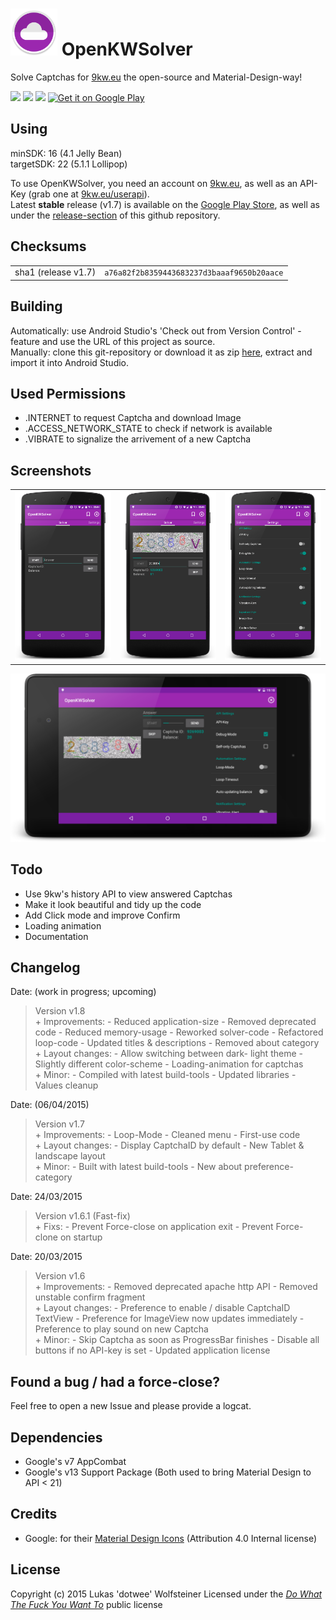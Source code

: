 <img width="75px" height="75px" src="art/web_icon_dark.png" />  OpenKWSolver
=================================================================

Solve Captchas for [9kw.eu](http://www.9kw.eu/) the open-source and Material-Design-way!

<img src="http://img.shields.io/github/issues/dotWee/OpenKWSolver.svg" />
<img src="http://img.shields.io/badge/code-java-red.svg" />
<img src="http://img.shields.io/badge/license-WTFPL%2F2.0-blue.svg" />

<a href="https://play.google.com/store/apps/details?id=de.dotwee.openkwsolver">
  <img alt="Get it on Google Play"
       src="https://developer.android.com/images/brand/en_generic_rgb_wo_45.png" />
</a>

## Using

minSDK: 16 (4.1 Jelly Bean)
<br>targetSDK: 22 (5.1.1 Lollipop)

To use OpenKWSolver, you need an account on [9kw.eu](http://www.9kw.eu/), as well as an API-Key (grab one at [9kw.eu/userapi](http://www.9kw.eu/userapi.html)).
<br>Latest **stable** release (v1.7) is available on the [Google Play Store](https://play.google.com/store/apps/details?id=de.dotwee.openkwsolver), as well as under the [release-section](https://github.com/dotWee/OpenKWSolver/releases) of this github repository.

## Checksums

<table>
  <tr>
    <td>sha1 (release v1.7)</td>
    <td><code>a76a82f2b8359443683237d3baaaf9650b20aace</code></td>
  </tr>
</table>

## Building

Automatically: use Android Studio's 'Check out from Version Control' - feature and use the URL of this project as source. <br>
Manually: clone this git-repository or download it as zip [here](https://github.com/dotwee/OpenKWSolver/archive/master.zip), extract and import it into Android Studio.

## Used Permissions

+ .INTERNET to request Captcha and download Image
+ .ACCESS_NETWORK_STATE to check if network is available
+ .VIBRATE to signalize the arrivement of a new Captcha

## Screenshots

<table style="border: 0px;">
    <tr>
        <td><img width="200px" src="art/ScreenshotNormal.png" /></td>
        <td><img width="200px" src="art/ScreenshotWithCaptcha.png" /></td>
        <td><img width="200px" src="art/ScreenshotSettings.png" /></td>
    </tr>
</table>

<img src="art/ScreenshotTablet.png" />

## Todo

+ Use 9kw's history API to view answered Captchas
+ Make it look beautiful and tidy up the code
+ Add Click mode and improve Confirm
+ Loading animation
+ Documentation

## Changelog

Date: (work in progress; upcoming)
> Version v1.8
<br>+ Improvements:
		- Reduced application-size
		- Removed deprecated code
		- Reduced memory-usage
		- Reworked solver-code
		- Refactored loop-code
		- Updated titles & descriptions
		- Removed about category
<br>+ Layout changes:
		- Allow switching between dark- light theme
		- Slightly different color-scheme
		- Loading-animation for captchas
<br>+ Minor:
		- Compiled with latest build-tools
		- Updated libraries
		- Values cleanup

Date: (06/04/2015)
> Version v1.7
<br>+ Improvements: 
		- Loop-Mode
		- Cleaned menu
		- First-use code
<br>+ Layout changes: 
		- Display CaptchaID by default
		- New Tablet & landscape layout
<br>+ Minor:
		- Built with latest build-tools
		- New about preference-category

Date: 24/03/2015
> Version v1.6.1 (Fast-fix)
<br>+ Fixs: 
		- Prevent Force-close on application exit
		- Prevent Force-clone on startup

Date: 20/03/2015
> Version v1.6
<br>+ Improvements: 
		- Removed deprecated apache http API
		- Removed unstable confirm fragment
<br>+ Layout changes: 
		- Preference to enable / disable CaptchaID TextView
		- Preference for ImageView now updates immediately
		- Preference to play sound on new Captcha
<br>+ Minor:
		- Skip Captcha as soon as ProgressBar finishes
		- Disable all buttons if no API-key is set
		- Updated application license

## Found a bug / had a force-close?

Feel free to open a new Issue and please provide a logcat.

## Dependencies

+ Google's v7 AppCombat
+ Google's v13 Support Package
(Both used to bring Material Design to API < 21)

## Credits

+ Google: for their [Material Design Icons](https://github.com/google/material-design-icons) (Attribution 4.0 Internal license)

## License

Copyright (c) 2015 Lukas 'dotwee' Wolfsteiner
Licensed under the [_Do What The Fuck You Want To_](/LICENSE) public license